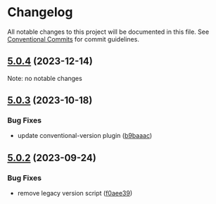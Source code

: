 # Changelog

All notable changes to this project will be documented in this file.
See [Conventional Commits](https://conventionalcommits.org) for commit guidelines.

## [5.0.4](https://github.com/christophehurpeau/use-react-intl-formatters/compare/v5.0.3...v5.0.4) (2023-12-14)

Note: no notable changes


## [5.0.3](https://github.com/christophehurpeau/use-react-intl-formatters/compare/v5.0.2...v5.0.3) (2023-10-18)


### Bug Fixes

* update conventional-version plugin ([b9baaac](https://github.com/christophehurpeau/use-react-intl-formatters/commit/b9baaacb811b7e74be864772aa16579432e1c528))


## [5.0.2](https://github.com/christophehurpeau/use-formatted-message/compare/v5.0.1...v5.0.2) (2023-09-24)


### Bug Fixes

* remove legacy version script ([f0aee39](https://github.com/christophehurpeau/use-formatted-message/commit/f0aee399c6693b76d40e2122d8be9f6f4451d6be))


